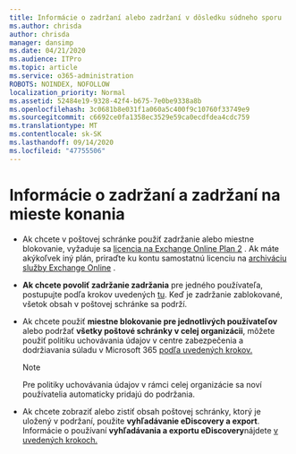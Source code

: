 ```yaml
---
title: Informácie o zadržaní alebo zadržaní v dôsledku súdneho sporu
ms.author: chrisda
author: chrisda
manager: dansimp
ms.date: 04/21/2020
ms.audience: ITPro
ms.topic: article
ms.service: o365-administration
ROBOTS: NOINDEX, NOFOLLOW
localization_priority: Normal
ms.assetid: 52484e19-9328-42f4-b675-7e0be9338a8b
ms.openlocfilehash: 3c0681b8e031f1a060a5c400f9c10760f33749e9
ms.sourcegitcommit: c6692ce0fa1358ec3529e59ca0ecdfdea4cdc759
ms.translationtype: MT
ms.contentlocale: sk-SK
ms.lasthandoff: 09/14/2020
ms.locfileid: "47755506"
---
```

# <a name="about-litigation-holds-and-in-place-holds"></a>Informácie o zadržaní a zadržaní na mieste konania

- Ak chcete v poštovej schránke použiť zadržanie alebo miestne blokovanie, vyžaduje sa [licencia na Exchange Online Plan 2](https://docs.microsoft.com/office365/servicedescriptions/office-365-platform-service-description/office-365-plan-options) . Ak máte akýkoľvek iný plán, priraďte ku kontu samostatnú licenciu na [archiváciu služby Exchange Online](https://docs.microsoft.com/office365/servicedescriptions/exchange-online-archiving-service-description/exchange-online-archiving-service-description) . 
    
- **Ak chcete povoliť zadržanie zadržania** pre jedného používateľa, postupujte podľa krokov uvedených [tu](https://docs.microsoft.com/office365/SecurityCompliance/place-a-mailbox-on-litigation-hold). Keď je zadržanie zablokované, všetok obsah v poštovej schránke sa podrží.
    
- Ak chcete použiť **miestne blokovanie pre jednotlivých používateľov** alebo podržať **všetky poštové schránky v celej organizácii**, môžete použiť politiku uchovávania údajov v centre zabezpečenia a dodržiavania súladu v Microsoft 365 [podľa uvedených krokov.]( https://docs.microsoft.com/microsoft-365/compliance/retention-policies)
    
    > [!NOTE]
    > Pre politiky uchovávania údajov v rámci celej organizácie sa noví používatelia automaticky pridajú do podržania. 
  
- Ak chcete zobraziť alebo zistiť obsah poštovej schránky, ktorý je uložený v podržaní, použite **vyhľadávanie eDiscovery a export**. Informácie o používaní **vyhľadávania a exportu eDiscovery**nájdete [v uvedených krokoch.](https://docs.microsoft.com/microsoft-365/compliance/export-search-results)
    

